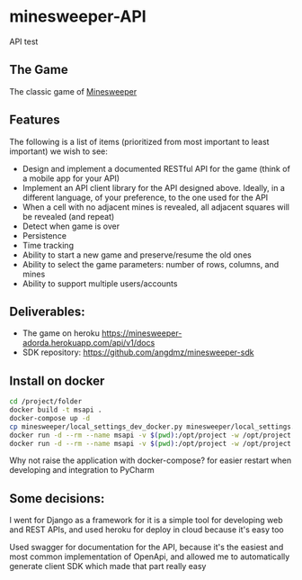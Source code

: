 # minesweeper-API
API test

## The Game
The classic game of [Minesweeper](https://en.wikipedia.org/wiki/Minesweeper_(video_game))

## Features
The following is a list of items (prioritized from most important to least important) we wish to see:
* Design and implement  a documented RESTful API for the game (think of a mobile app for your API)
* Implement an API client library for the API designed above. Ideally, in a different language, of your preference, to the one used for the API
* When a cell with no adjacent mines is revealed, all adjacent squares will be revealed (and repeat)
* Detect when game is over
* Persistence
* Time tracking
* Ability to start a new game and preserve/resume the old ones
* Ability to select the game parameters: number of rows, columns, and mines
* Ability to support multiple users/accounts
 
## Deliverables:
* The game on heroku https://minesweeper-adorda.herokuapp.com/api/v1/docs
* SDK repository: https://github.com/angdmz/minesweeper-sdk


## Install on docker
```sh
cd /project/folder
docker build -t msapi .
docker-compose up -d
cp minesweeper/local_settings_dev_docker.py minesweeper/local_settings.py
docker run -d --rm --name msapi -v $(pwd):/opt/project -w /opt/project msapi python manage.py migrate
docker run -d --rm --name msapi -v $(pwd):/opt/project -w /opt/project -p 8000:8000 msapi python manage.py runserver 0.0.0.0:8000
```

Why not raise the application with docker-compose? for easier restart when developing and integration to PyCharm


## Some decisions:
I went for Django as a framework for it is a simple tool for developing web and REST APIs, and used heroku for deploy in cloud because it's easy too

Used swagger for documentation for the API, because it's the easiest and most common implementation of OpenApi, and allowed me to automatically generate client SDK which made that part really easy
 
